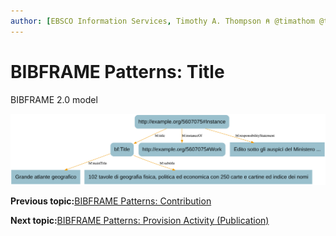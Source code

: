 ```yaml
---
author: [EBSCO Information Services, Timothy A. Thompson ⍝ @timathom @timathom@indieweb.social]
---
```


# BIBFRAME Patterns: Title

BIBFRAME 2.0 model

![Network diagram showing an example BIBFRAME model for a Title. The diagram shows a BIBFRAME Instance URI with a title relation to a Title node that, for its part, has values for main title and subtitle.](../../../submaps/../img/bibframe_etc/bf_title.svg "BIBFRAME Patterns: Title")

**Previous topic:**[BIBFRAME Patterns: Contribution](../../../day_1/lesson_5/topic_1/bibframe_patterns_contribution.md)

**Next topic:**[BIBFRAME Patterns: Provision Activity \(Publication\)](../../../day_1/lesson_5/topic_1/bibframe_patterns_provision_publication.md)

